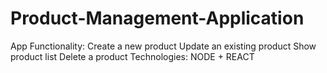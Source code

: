 # Product-Management-Application

App Functionality:
                  Create a new product 
                  Update an existing product 
                  Show product list
                  Delete a product 
Technologies:
            NODE + REACT
